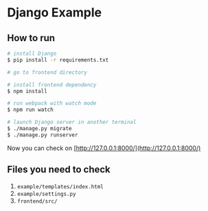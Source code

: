 # Django Example

## How to run

```bash
# install Django
$ pip install -r requirements.txt

# go to frontend directory

# install frontend dependency
$ npm install

# run webpack with watch mode
$ npm run watch

# launch Django server in another terminal
$ ./manage.py migrate
$ ./manage.py runserver
```

Now you can check on [http://127.0.0.1:8000/](http://127.0.0.1:8000/)

## Files you need to check

1. `example/templates/index.html`
1. `example/settings.py`
1. `frontend/src/`